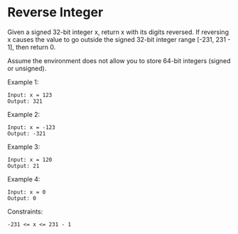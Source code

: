 # Reverse Integer

Given a signed 32-bit integer x, return x with its digits reversed. If reversing x causes the value to go outside the signed 32-bit integer range [-231, 231 - 1], then return 0.

Assume the environment does not allow you to store 64-bit integers (signed or unsigned).

Example 1:

    Input: x = 123
    Output: 321

Example 2:

    Input: x = -123
    Output: -321

Example 3:

    Input: x = 120
    Output: 21

Example 4:

    Input: x = 0
    Output: 0

Constraints:

    -231 <= x <= 231 - 1
